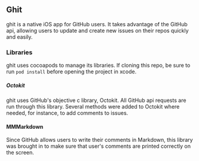 ## Ghit

ghit is a native iOS app for GitHub users.  It takes advantage of the GitHub api, allowing users to update and create new issues on their repos quickly and easily.


### Libraries

ghit uses cocoapods to manage its libraries.  If cloning this repo, be sure to run <code>pod install</code> before opening the project in xcode.

##### Octokit
ghit uses GitHub's objective c library, Octokit.  All GitHub api requests are run through this library.  Several methods were added to Octokit where needed, for instance, to add comments to issues.

#### MMMarkdown	
Since GitHub allows users to write their comments in Markdown, this library was brought in to make sure that user's comments are printed correctly on the screen.  